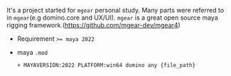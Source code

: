 It's a project started for `mgear` personal study. Many parts were referred to in `mgear`(e.g domino.core and UX/UI).
`mgear` is a great open source maya rigging framework.(https://github.com/mgear-dev/mgear4)

- Requirement `>= maya 2022`  
- maya `.mod`  
 
    ```
    + MAYAVERSION:2022 PLATFORM:win64 domino any {file_path}
    ```
  